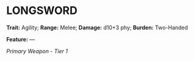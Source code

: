 ﻿---
tags:
  - Item
  - Weapon
name: 'LONGSWORD'
trait: 'Agility'
range: 'Melee'
damage: 'd10+3 phy'
burden: 'Two-Handed'
feat_name: 
feat_text: 
primary_or_secondary: 'Primary Weapon'
tier: 1
---

# LONGSWORD

**Trait:** Agility; **Range:** Melee; **Damage:** d10+3 phy; **Burden:** Two-Handed

**Feature:** —

*Primary Weapon - Tier 1*
